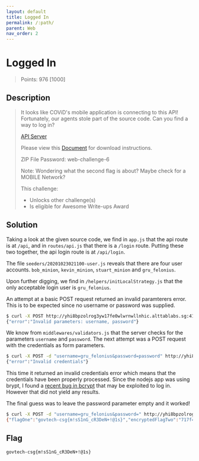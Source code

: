 ```yaml
---
layout: default
title: Logged In
permalink: /:path/
parent: Web
nav_order: 2
---
```

# Logged In

> Points: 976 [1000]

## Description 
> It looks like COViD's mobile application is connecting to this API! Fortunately, our agents stole part of the source code. Can you find a way to log in?
>
> [API Server](http://yhi8bpzolrog3yw17fe0wlwrnwllnhic.alttablabs.sg:41061/)
>
> Please view this [Document](https://docs.google.com/document/d/1GrQ6znlN2Z0tu_uAPAs1qrn6by24I51mq8RIIHmFGDU/edit?usp=sharing) for download instructions.
>
> ZIP File Password: web-challenge-6
>
> Note: Wondering what the second flag is about? Maybe check for a MOBILE Network?
>
> This challenge:
> - Unlocks other challenge(s)
> - Is eligible for Awesome Write-ups Award

## Solution

Taking a look at the given source code, we find in `app.js` that the api route is at `/api`, and in `routes/api.js` that there is a `/login` route. Putting these two together, the api login route is at `/api/login`.

The file `seeders/20201023021100-user.js` reveals that there are four user accounts. `bob_minion`, `kevin_minion`, `stuart_minion` and `gru_felonius`.

Upon further digging, we find in `/helpers/initLocalStrategy.js` that the only acceptable login user is `gru_felonius`.

An attempt at a basic POST request returned an invalid paramterers error. This is to be expected since no username or password was supplied.

```bash
$ curl -X POST http://yhi8bpzolrog3yw17fe0wlwrnwllnhic.alttablabs.sg:41061/api/login
{"error":"Invalid parameters: username, password"}
```

We know from `middlewares/validators.js` that the server checks for the parameters `username` and `password`. The next attempt was a POST request with the credentials as form parameters.

```bash
$ curl -X POST -d "username=gru_felonius&password=password" http://yhi8bpzolrog3yw17fe0wlwrnwllnhic.alttablabs.sg:41061/api/login
{"error":"Invalid credentials"}
```

This time it returned an invalid credentials error which means that the credentials have been properly processed. Since the nodejs app was using brypt, I found a [recent bug in bcrypt](https://portswigger.net/daily-swig/bcrypt-hashing-library-bug-leaves-node-js-applications-open-to-brute-force-attacks) that may be exploited to log in. However that did not yield any results.

The final guess was to leave the password parameter empty and it worked!

```bash
$ curl -X POST -d "username=gru_felonius&password=" http://yhi8bpzolrog3yw17fe0wlwrnwllnhic.alttablabs.sg:41061/api/login
{"flagOne":"govtech-csg{m!sS1nG_cR3DeN+!@1s}","encryptedFlagTwo":"717f4cda287d40c47e7b50cb772b4def5a415387257510d1"}
```

## Flag
`govtech-csg{m!sS1nG_cR3DeN+!@1s}`
